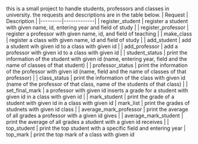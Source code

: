 this is a small project to handle students, professors and classes in university. the requests and descriptions are in the table below.
| Request | Description |
|---------|-------------|
| register_student | register a student with given name, id, entering year and field of study |
| register_professor | register a professor with given name, id, and field of teaching |
| make_class | register a class with given name, id and field of study |
| add_student | add a student wih given id to a class with given id |
| add_professor | add a professor with given id to a class with given id | 
| student_status | print the information of the student with given id (name, entering year, field and the name of classes of that student) |
| professor_status | print the information of the professor with given id (name, field and the name of classes of that professor) |
| class_status | print the information of the class with given id (name of the professor of that class, name of the students of that class) |
| set_final_mark | a professor with given id inserts a grade for a student with given id in a class with given id |
| mark_student | print the grade of a student with given id in a class with given id
| mark_list | print the grades of studnets with given id class |
| average_mark_professor | print the average of all grades a professor with a given id gives |
| average_mark_student | print the average of all grades a student with a given id receives |
| top_student | print the top student with a specific field and entering year
| top_mark | print the top mark of a class with given id

